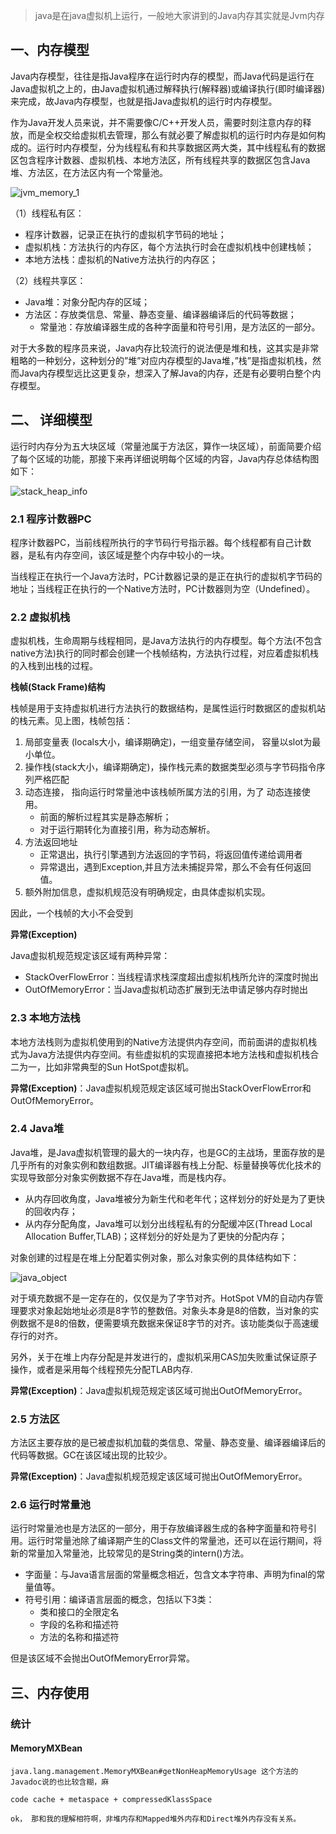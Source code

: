 > java是在java虚拟机上运行，一般地大家讲到的Java内存其实就是Jvm内存

## 一、内存模型

Java内存模型，往往是指Java程序在运行时内存的模型，而Java代码是运行在Java虚拟机之上的，由Java虚拟机通过解释执行(解释器)或编译执行(即时编译器)来完成，故Java内存模型，也就是指Java虚拟机的运行时内存模型。

作为Java开发人员来说，并不需要像C/C++开发人员，需要时刻注意内存的释放，而是全权交给虚拟机去管理，那么有就必要了解虚拟机的运行时内存是如何构成的。运行时内存模型，分为线程私有和共享数据区两大类，其中线程私有的数据区包含程序计数器、虚拟机栈、本地方法区，所有线程共享的数据区包含Java堆、方法区，在方法区内有一个常量池。

![jvm_memory_1](http://gityuan.com/images/jvm/jvm_memory_1.png)

（1）线程私有区：

- 程序计数器，记录正在执行的虚拟机字节码的地址；
- 虚拟机栈：方法执行的内存区，每个方法执行时会在虚拟机栈中创建栈帧；
- 本地方法栈：虚拟机的Native方法执行的内存区；

（2）线程共享区：

- Java堆：对象分配内存的区域；
- 方法区：存放类信息、常量、静态变量、编译器编译后的代码等数据；    
  - 常量池：存放编译器生成的各种字面量和符号引用，是方法区的一部分。

对于大多数的程序员来说，Java内存比较流行的说法便是堆和栈，这其实是非常粗略的一种划分，这种划分的”堆”对应内存模型的Java堆，”栈”是指虚拟机栈，然而Java内存模型远比这更复杂，想深入了解Java的内存，还是有必要明白整个内存模型。

## 二、 详细模型

运行时内存分为五大块区域（常量池属于方法区，算作一块区域），前面简要介绍了每个区域的功能，那接下来再详细说明每个区域的内容，Java内存总体结构图如下：

![stack_heap_info](http://gityuan.com/images/jvm/stack_heap_info.png)

### 2.1 程序计数器PC

程序计数器PC，当前线程所执行的字节码行号指示器。每个线程都有自己计数器，是私有内存空间，该区域是整个内存中较小的一块。

当线程正在执行一个Java方法时，PC计数器记录的是正在执行的虚拟机字节码的地址；当线程正在执行的一个Native方法时，PC计数器则为空（Undefined）。

### 2.2 虚拟机栈

虚拟机栈，生命周期与线程相同，是Java方法执行的内存模型。每个方法(不包含native方法)执行的同时都会创建一个栈帧结构，方法执行过程，对应着虚拟机栈的入栈到出栈的过程。

**栈帧(Stack Frame)结构**

栈帧是用于支持虚拟机进行方法执行的数据结构，是属性运行时数据区的虚拟机站的栈元素。见上图，栈帧包括：

1. 局部变量表 (locals大小，编译期确定)，一组变量存储空间， 容量以slot为最小单位。
2. 操作栈(stack大小，编译期确定)，操作栈元素的数据类型必须与字节码指令序列严格匹配
3. 动态连接， 指向运行时常量池中该栈帧所属方法的引用，为了 动态连接使用。    
   - 前面的解析过程其实是静态解析；
   - 对于运行期转化为直接引用，称为动态解析。
4. 方法返回地址    
   - 正常退出，执行引擎遇到方法返回的字节码，将返回值传递给调用者
   - 异常退出，遇到Exception,并且方法未捕捉异常，那么不会有任何返回值。
5. 额外附加信息，虚拟机规范没有明确规定，由具体虚拟机实现。

因此，一个栈帧的大小不会受到

**异常(Exception)**

Java虚拟机规范规定该区域有两种异常：

- StackOverFlowError：当线程请求栈深度超出虚拟机栈所允许的深度时抛出
- OutOfMemoryError：当Java虚拟机动态扩展到无法申请足够内存时抛出

### 2.3 本地方法栈

本地方法栈则为虚拟机使用到的Native方法提供内存空间，而前面讲的虚拟机栈式为Java方法提供内存空间。有些虚拟机的实现直接把本地方法栈和虚拟机栈合二为一，比如非常典型的Sun HotSpot虚拟机。

**异常(Exception)**：Java虚拟机规范规定该区域可抛出StackOverFlowError和OutOfMemoryError。

### 2.4 Java堆

Java堆，是Java虚拟机管理的最大的一块内存，也是GC的主战场，里面存放的是几乎所有的对象实例和数组数据。JIT编译器有栈上分配、标量替换等优化技术的实现导致部分对象实例数据不存在Java堆，而是栈内存。

- 从内存回收角度，Java堆被分为新生代和老年代；这样划分的好处是为了更快的回收内存；
- 从内存分配角度，Java堆可以划分出线程私有的分配缓冲区(Thread Local Allocation Buffer,TLAB)；这样划分的好处是为了更快的分配内存；

对象创建的过程是在堆上分配着实例对象，那么对象实例的具体结构如下：

![java_object](http://gityuan.com/images/jvm/java_object.png)

对于填充数据不是一定存在的，仅仅是为了字节对齐。HotSpot VM的自动内存管理要求对象起始地址必须是8字节的整数倍。对象头本身是8的倍数，当对象的实例数据不是8的倍数，便需要填充数据来保证8字节的对齐。该功能类似于高速缓存行的对齐。

另外，关于在堆上内存分配是并发进行的，虚拟机采用CAS加失败重试保证原子操作，或者是采用每个线程预先分配TLAB内存.

**异常(Exception)**：Java虚拟机规范规定该区域可抛出OutOfMemoryError。

### 2.5 方法区

方法区主要存放的是已被虚拟机加载的类信息、常量、静态变量、编译器编译后的代码等数据。GC在该区域出现的比较少。

**异常(Exception)**：Java虚拟机规范规定该区域可抛出OutOfMemoryError。

### 2.6 运行时常量池

运行时常量池也是方法区的一部分，用于存放编译器生成的各种字面量和符号引用。运行时常量池除了编译期产生的Class文件的常量池，还可以在运行期间，将新的常量加入常量池，比较常见的是String类的intern()方法。

- 字面量：与Java语言层面的常量概念相近，包含文本字符串、声明为final的常量值等。
- 符号引用：编译语言层面的概念，包括以下3类：    
  - 类和接口的全限定名
  - 字段的名称和描述符
  - 方法的名称和描述符

但是该区域不会抛出OutOfMemoryError异常。



## 三、内存使用



### 统计



#### MemoryMXBean



```
java.lang.management.MemoryMXBean#getNonHeapMemoryUsage 这个方法的Javadoc说的也比较含糊，麻 

code cache + metaspace + compressedKlassSpace

ok， 那和我的理解相符啊，非堆内存和Mapped堆外内存和Direct堆外内存没有关系。
```





















